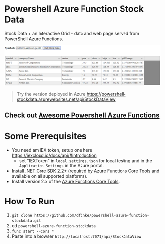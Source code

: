 # Powershell Azure Function Stock Data

Stock Data + an Interactive Grid - data and web page served from PowerShell Azure Functions.

![](/images/GetStockData.png)

> Try the version deployed in Azure https://powershell-stockdata.azurewebsites.net/api/StockDataView

## Check out [Awesome Powershell Azure Functions](https://github.com/dfinke/awesome-powershell-azure-functions)

# Some Prerequisites

- You need am IEX token, setup one here https://iexcloud.io/docs/api/#introduction
    - set "IEXToken" in `local.settings.json` for local testing and in the `Application Settings` in the Azure portal.
- [Install .NET Core SDK 2.2+](https://dotnet.microsoft.com/download) (required by Azure Functions Core Tools and available on all supported platforms).
- Install version 2.x of the [Azure Functions Core Tools](https://docs.microsoft.com/en-us/azure/azure-functions/functions-run-local#v2).

# How To Run

1. `git clone https://github.com/dfinke/powershell-azure-function-stockdata.git`
1. cd `powershell-azure-function-stockdata`
1. `func start --cors *`
1. Paste into a browser `http://localhost:7071/api/StockDataView`